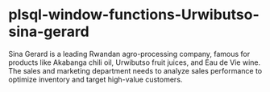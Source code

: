 # plsql-window-functions-Urwibutso-sina-gerard
Sina Gerard is a leading Rwandan agro-processing company, famous for products like Akabanga chili oil, Urwibutso fruit juices, and Eau de Vie wine. The sales and marketing department needs to analyze sales performance to optimize inventory and target high-value customers.
